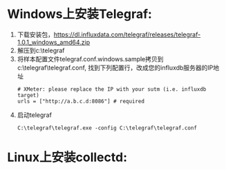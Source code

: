 
# Windows上安装Telegraf: 

1. 下载安装包，https://dl.influxdata.com/telegraf/releases/telegraf-1.0.1_windows_amd64.zip    
2. 解压到c:\telegraf
3. 将样本配置文件telegraf.conf.windows.sample拷贝到c:\telegraf\telegraf.conf, 找到下列配置行，改成您的influxdb服务器的IP地址
	```
	# XMeter: please replace the IP with your sutm (i.e. influxdb target)
	urls = ["http://a.b.c.d:8086"] # required
	```
4. 启动telegraf
	```
	C:\telegraf\telegraf.exe -config C:\telegraf\telegraf.conf
	```


# Linux上安装collectd:

